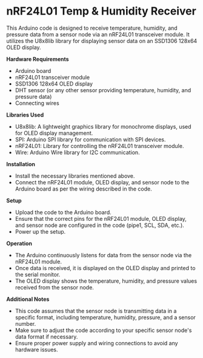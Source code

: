 # nRF24L01 Temp & Humidity Receiver

This Arduino code is designed to receive temperature, humidity, and pressure data from a sensor node via an nRF24L01 transceiver module. It utilizes the U8x8lib library for displaying sensor data on an SSD1306 128x64 OLED display.

**Hardware Requirements**
- Arduino board
- nRF24L01 transceiver module
- SSD1306 128x64 OLED display
- DHT sensor (or any other sensor providing temperature, humidity, and pressure data)
- Connecting wires

**Libraries Used**

- U8x8lib: A lightweight graphics library for monochrome displays, used for OLED display management.
- SPI: Arduino SPI library for communication with SPI devices.
- nRF24L01: Library for controlling the nRF24L01 transceiver module.
- Wire: Arduino Wire library for I2C communication.

**Installation**

- Install the necessary libraries mentioned above.
- Connect the nRF24L01 module, OLED display, and sensor node to the Arduino board as per the wiring described in the code.

**Setup**

- Upload the code to the Arduino board.
- Ensure that the correct pins for the nRF24L01 module, OLED display, and sensor node are configured in the code (pipe1, SCL, SDA, etc.).
- Power up the setup.

**Operation**

- The Arduino continuously listens for data from the sensor node via the nRF24L01 module.
- Once data is received, it is displayed on the OLED display and printed to the serial monitor.
- The OLED display shows the temperature, humidity, and pressure values received from the sensor node.

**Additional Notes**
- This code assumes that the sensor node is transmitting data in a specific format, including temperature, humidity, pressure, and a sensor number.
- Make sure to adjust the code according to your specific sensor node's data format if necessary.
- Ensure proper power supply and wiring connections to avoid any hardware issues.
